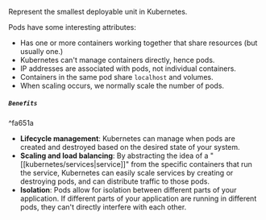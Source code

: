 Represent the smallest deployable unit in Kubernetes.

Pods have some interesting attributes:
- Has one or more containers working together that share resources (but usually one.) 
- Kubernetes can't manage containers directly, hence pods.
- IP addresses are associated with pods, not individual containers.
- Containers in the same pod share `localhost` and volumes.
- When scaling occurs, we normally scale the number of pods.

##### `Benefits`

^fa651a

- **Lifecycle management**: Kubernetes can manage when pods are created and destroyed based on the desired state of your system.
- **Scaling and load balancing**: By abstracting the idea of a "[[kubernetes/services|service]]" from the specific containers that run the service, Kubernetes can easily scale services by creating or destroying pods, and can distribute traffic to those pods.
- **Isolation**: Pods allow for isolation between different parts of your application. If different parts of your application are running in different pods, they can't directly interfere with each other.